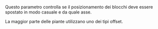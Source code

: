 Questo parametro controlla se il posizionamento dei blocchi deve essere spostato in modo casuale e da quale asse.

La maggior parte delle piante utilizzano uno dei tipi offset.